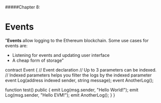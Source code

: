 #####Chapter 8:

# Events

"**Events** allow logging to the Ethereum blockchain. Some use cases for events are:

- Listening for events and updating user interface
- A cheap form of storage"

<Highlight class="language-javascript">
contract Event {
// Event declaration
// Up to 3 parameters can be indexed.
// Indexed parameters helps you filter the logs by the indexed parameter
event Log(address indexed sender, string message);
event AnotherLog();

  function test() public {
      emit Log(msg.sender, "Hello World!");
      emit Log(msg.sender, "Hello EVM!");
      emit AnotherLog();
  }
}
</Highlight>
